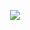 <p align="center">
  <img src="https://media.giphy.com/media/PiQejEf31116URju4V/giphy.gif">
</p>
<!--
### Hi there 👋
**sherifattia/sherifattia** is a ✨ _special_ ✨ repository because its `README.md` (this file) appears on your GitHub profile.

Here are some ideas to get you started:

- 🔭 I’m currently working on ...
- 🌱 I’m currently learning ...
- 👯 I’m looking to collaborate on ...
- 🤔 I’m looking for help with ...
- 💬 Ask me about ...
- 📫 How to reach me: ...
- 😄 Pronouns: ...
- ⚡ Fun fact: ...
-->

